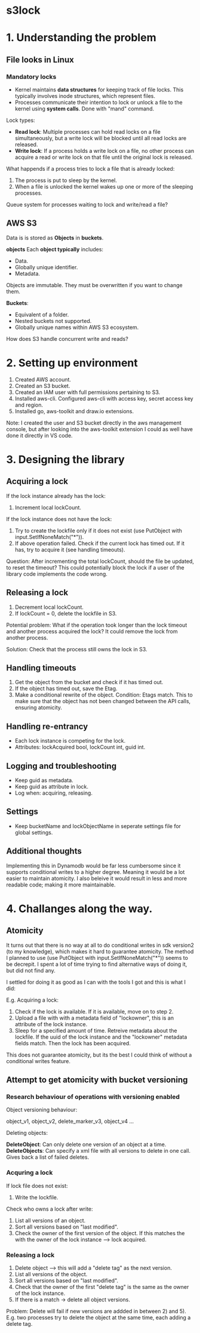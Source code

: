 # s3lock

# 1. Understanding the problem

## File looks in Linux

### Mandatory locks
- Kernel maintains **data structures** for keeping track of file locks. This typically involves inode structures, which represent files.
- Processes communicate their intention to lock or unlock a file to the kernel using **system calls**. Done with "mand" command.

Lock types:
- **Read lock**: Multiple processes can hold read locks on a file simultaneously, but a write lock will be blocked until all read locks are released.
- **Write lock**: If a process holds a write lock on a file, no other process can acquire a read or write lock on that file until the original lock is released.

What happends if a process tries to lock a file that is already locked:
1. The process is put to sleep by the kernel.
2. When a file is unlocked the kernel wakes up one or more of the sleeping processes.

Queue system for processes waiting to lock and write/read a file?

## AWS S3

Data is is stored as **Objects** in **buckets**.

**objects**
Each **object typically** includes:
- Data.
- Globally unique identifier.
- Metadata.

Objects are immutable. They must be overwritten if you want to change them.

**Buckets**:
- Equivalent of a folder.
- Nested buckets not supported.
- Globally unique names within AWS S3 ecosystem.

How does S3 handle concurrent write and reads?


# 2. Setting up environment

1. Created AWS account.
2. Created an S3 bucket.
3. Created an IAM user with full permissions pertaining to S3.
4. Installed aws-cli. Configured aws-cli with access key, secret access key and region.
5. Installed go, aws-toolkit and draw.io extensions.

Note: I created the user and S3 bucket directly in the aws management console, but after looking into the aws-toolkit extension I could as well have done it directly in VS code.


# 3. Designing the library

## Acquiring a lock
If the lock instance already has the lock: 
1. Increment local lockCount.

If the lock instance does not have the lock:
1. Try to create the lockfile only if it does not exist (use PutObject with input.SetIfNoneMatch("*")).
2. If above operation failed. Check if the current lock has timed out. If it has, try to acquire it (see handling timeouts).

Question: After incrementing the total lockCount, should the file be updated, to reset the timeout? This could potentially block the lock if a user of the library code implements the code wrong.

## Releasing a lock
1. Decrement local lockCount.
2. If lockCount = 0, delete the lockfile in S3.

Potential problem: What if the operation took longer than the lock timeout and another process acquired the lock? It could remove the lock from another process.

Solution: Check that the process still owns the lock in S3.

## Handling timeouts 
1. Get the object from the bucket and check if it has timed out.
2. If the object has timed out, save the Etag.
3. Make a conditional rewrite of the object. Condition: Etags match. This to make sure that the object has not been changed between the API calls, ensuring atomicity.

## Handling re-entrancy
- Each lock instance is competing for the lock.
- Attributes: lockAcquired bool, lockCount int, guid int.

## Logging and troubleshooting
- Keep guid as metadata.
- Keep guid as attribute in lock.
- Log when: acquiring, releasing.

## Settings
- Keep bucketName and lockObjectName in seperate settings file for global settings.

## Additional thoughts 
Implementing this in Dynamodb would be far less cumbersome since it supports conditional writes to a higher degree. Meaning it would be a lot easier to maintain atomicity. I also beleive it would result in less and more readable code; making it more maintainable.


# 4. Challanges along the way.

## Atomicity
It turns out that there is no way at all to do conditional writes in sdk version2 (to my knowledge), which makes it hard to guarantee atomicity. The method I planned to use (use PutObject with input.SetIfNoneMatch("*")) seems to be decrepit. I spent a lot of time trying to find alternative ways of doing it, but did not find any.

I settled for doing it as good as I can with the tools I got and this is what I did:

E.g. Acquiring a lock:
1. Check if the lock is available. If it is available, move on to step 2.
2. Upload a file with with a metadata field of "lockowner", this is an attribute of the lock instance.
3. Sleep for a specified amount of time. Retreive metadata about the lockfile. If the uuid of the lock instance and the "lockowner" metadata fields match. Then the lock has been acquired.

This does not guarantee atomicity, but its the best I could think of without a conditional writes feature.

## Attempt to get atomicity with bucket versioning

### Research behaviour of operations with versioning enabled

Object versioning behaviour:

object_v1, object_v2, delete_marker_v3, object_v4 ...

Deleting objects:

**DeleteObject**: Can only delete one version of an object at a time.
**DeleteObjects**: Can specify a xml file with all versions to delete in one call. Gives back a list of failed deletes.


### Acquring a lock

If lock file does not exist:
1. Write the lockfile.

Check who owns a lock after write:
1. List all versions of an object.
2. Sort all versions based on "last modified".
3. Check the owner of the first version of the object. If this matches the with the owner of the lock instance --> lock acquired.

### Releasing a lock
1. Delete object --> this will add a "delete tag" as the next version.
2. List all versions of the object.
3. Sort all versions based on "last modified".
4. Check that the owner of the first "delete tag" is the same as the owner of the lock instance.
5. If there is a match -> delete all object versions.

Problem: Delete will fail if new versions are addded in between 2) and 5). E.g. two processes try to delete the object at the same time, each adding a delete tag.